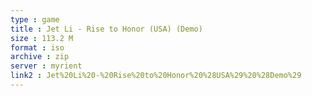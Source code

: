 ```yaml
---
type : game
title : Jet Li - Rise to Honor (USA) (Demo)
size : 113.2 M
format : iso
archive : zip
server : myrient
link2 : Jet%20Li%20-%20Rise%20to%20Honor%20%28USA%29%20%28Demo%29
---
```

